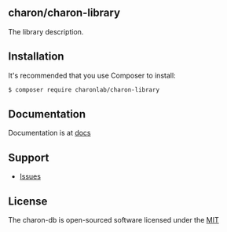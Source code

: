 ## charon/charon-library

The library description.

## Installation

It's recommended that you use Composer to install:

```bash
$ composer require charonlab/charon-library
```

## Documentation

Documentation is at [docs](docs/index.md)

## Support

- [Issues](https://github.com/charonlab/charon-library/issues/)

## License

The charon-db is open-sourced software licensed under the [MIT](LICENSE.md)


